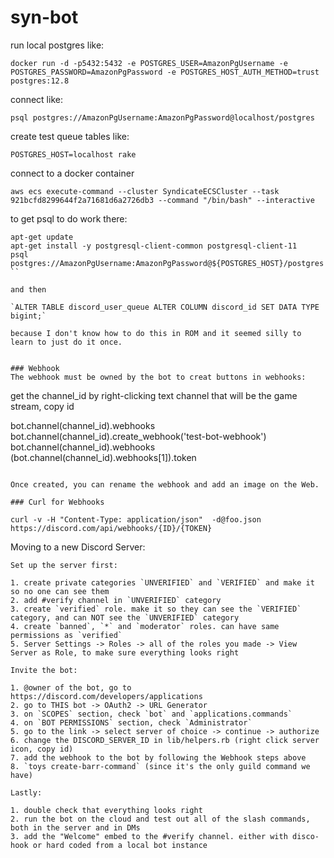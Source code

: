 # syn-bot

run local postgres like:
```
docker run -d -p5432:5432 -e POSTGRES_USER=AmazonPgUsername -e POSTGRES_PASSWORD=AmazonPgPassword -e POSTGRES_HOST_AUTH_METHOD=trust postgres:12.8
```

connect like:
```
psql postgres://AmazonPgUsername:AmazonPgPassword@localhost/postgres
```

create test queue tables like:
```
POSTGRES_HOST=localhost rake
```

connect to a docker container
```
aws ecs execute-command --cluster SyndicateECSCluster --task 921bcfd8299644f2a71681d6a2726db3 --command "/bin/bash" --interactive
```

to get psql to do work there:
```
apt-get update
apt-get install -y postgresql-client-common postgresql-client-11
psql postgres://AmazonPgUsername:AmazonPgPassword@${POSTGRES_HOST}/postgres
``

and then

`ALTER TABLE discord_user_queue ALTER COLUMN discord_id SET DATA TYPE bigint;`

because I don't know how to do this in ROM and it seemed silly to learn to just do it once.


### Webhook
The webhook must be owned by the bot to creat buttons in webhooks:

```
get the channel_id by right-clicking text channel that will be the game stream, copy id

bot.channel(channel_id).webhooks
bot.channel(channel_id).create_webhook('test-bot-webhook')
bot.channel(channel_id).webhooks
(bot.channel(channel_id).webhooks[1]).token
```

Once created, you can rename the webhook and add an image on the Web.

### Curl for Webhooks

curl -v -H "Content-Type: application/json"  -d@foo.json https://discord.com/api/webhooks/{ID}/{TOKEN}
```

Moving to a new Discord Server:
```
Set up the server first:

1. create private categories `UNVERIFIED` and `VERIFIED` and make it so no one can see them
2. add #verify channel in `UNVERIFIED` category
3. create `verified` role. make it so they can see the `VERIFIED` category, and can NOT see the `UNVERIFIED` category
4. create `banned`, `*` and `moderator` roles. can have same permissions as `verified`
5. Server Settings -> Roles -> all of the roles you made -> View Server as Role, to make sure everything looks right

Invite the bot:

1. @owner of the bot, go to https://discord.com/developers/applications
2. go to THIS bot -> OAuth2 -> URL Generator
3. on `SCOPES` section, check `bot` and `applications.commands`
4. on `BOT PERMISSIONS` section, check `Administrator`
5. go to the link -> select server of choice -> continue -> authorize
6. change the DISCORD_SERVER_ID in lib/helpers.rb (right click server icon, copy id)
7. add the webhook to the bot by following the Webhook steps above
8. `toys create-barr-command` (since it's the only guild command we have)

Lastly:

1. double check that everything looks right
2. run the bot on the cloud and test out all of the slash commands, both in the server and in DMs
3. add the "Welcome" embed to the #verify channel. either with disco-hook or hard coded from a local bot instance
```
